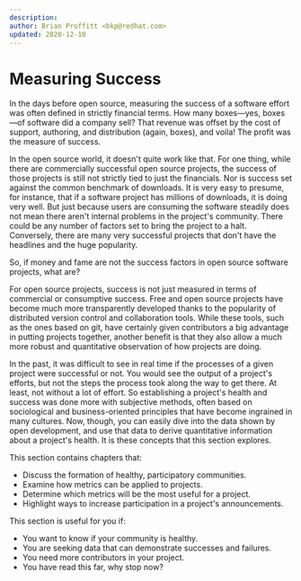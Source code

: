 ```yaml
---
description: 
author: Brian Proffitt <bkp@redhat.com>
updated: 2020-12-10
---
```


# Measuring Success

In the days before open source, measuring the success of a software effort was often defined in strictly financial terms. How many boxes—yes, boxes—of software did a company sell? That revenue was offset by the cost of support, authoring, and distribution (again, boxes), and voila! The profit was the measure of success.

In the open source world, it doesn't quite work like that. For one thing, while there are commercially successful open source projects, the success of those projects is still not strictly tied to just the financials.
Nor is success set against the common benchmark of downloads. It is very easy to presume, for instance, that if a software project has millions of downloads, it is doing very well. But just because users are consuming the software steadily does not mean there aren't internal problems in the project's community. There could be any number of factors set to bring the project to a halt. Conversely, there are many very successful projects that don't have the headlines and the huge popularity.

So, if money and fame are not the success factors in open source software projects, what are?

For open source projects, success is not just measured in terms of commercial or consumptive success. Free and open source projects have become much more transparently developed thanks to the popularity of distributed version control and collaboration tools. While these tools, such as the ones based on git, have certainly given contributors a big advantage in putting projects together, another benefit is that they also allow a much more robust and quantitative observation of how projects are doing.

In the past, it was difficult to see in real time if the processes of a given project were successful or not. You would see the output of a project's efforts, but not the steps the process took along the way to get there. At least, not without a lot of effort. So establishing a project's health and success was done more with subjective methods, often based on sociological and business-oriented principles that have become ingrained in many cultures. Now, though, you can easily dive into the data shown by open development, and use that data to derive quantitative information about a project's health. It is these concepts that this section explores.

This section contains chapters that:

* Discuss the formation of healthy, participatory communities.
* Examine how metrics can be applied to projects.
* Determine which metrics will be the most useful for a project.
* Highlight ways to increase participation in a project's announcements.

This section is useful for you if:

* You want to know if your community is healthy.
* You are seeking data that can demonstrate successes and failures.
* You need more contributors in your project.
* You have read this far, why stop now?
